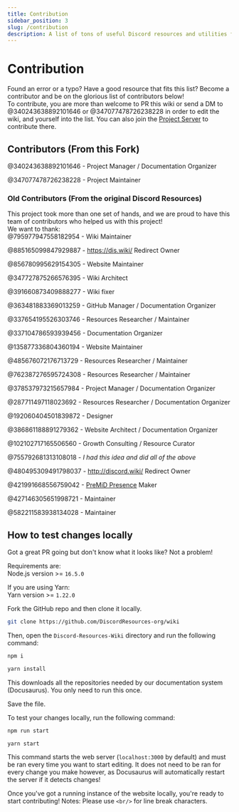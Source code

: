 ```yaml
---
title: Contribution
sidebar_position: 3
slug: /contribution
description: A list of tons of useful Discord resources and utilities for all types of users, from beginners to power users.
---
```


# Contribution

Found an error or a typo? Have a good resource that fits this list? Become a contributor and be on the glorious list of contributors below!<br/>
To contribute, you are more than welcome to PR this wiki or send a DM to @340243638892101646 or @347077478726238228 in order to edit the wiki, and yourself into the list.
You can also join the [Project Server](https://discord.gg/8hJEvHr7rq) to contribute there.

## Contributors (From this Fork)
@340243638892101646 - Project Manager / Documentation Organizer

@347077478726238228 - Project Maintainer

### Old Contributors (From the original Discord Resources)

This project took more than one set of hands, and we are proud to have this team of contributors who helped us with this project!<br/>
We want to thank:<br/>
@795977947558182954 - Wiki Maintainer 

@885165099847929887 - <https://dis.wiki/> Redirect Owner 

@856780995629154305 - Website Maintainer 

@347727875266576395 - Wiki Architect 

@391660873409888277 - Wiki fixer 

@363481883369013259 - GitHub Manager / Documentation Organizer

@337654195526303746 - Resources Researcher / Maintainer

@337104786593939456 - Documentation Organizer

@135877336804360194 - Website Maintainer 

@485676072176713729 - Resources Researcher / Maintainer

@762387276595724308 - Resources Researcher / Maintainer

@378537973215657984 - Project Manager / Documentation Organizer

@287711497118023692 - Resources Researcher / Documentation Organizer

@192060404501839872 - Designer

@386861188891279362 - Website Architect / Documentation Organizer

@102102717165506560 - Growth Consulting / Resource Curator

@755792681313108018 - *I had this idea and did all of the above*  

@480495309491798037 - <http://discord.wiki/> Redirect Owner 

@421991668556759042 - [PreMiD Presence](https://premid.app/store/presences/Discord%20Resources) Maker 

@427146305651998721 - Maintainer 

@582211583938134028 - Maintainer 


## How to test changes locally

Got a great PR going but don't know what it looks like? Not a problem!<br/>

Requirements are:<br/>
Node.js version >= ```16.5.0```<br/>

If you are using Yarn:<br/>
Yarn version >= ```1.22.0```

Fork the GitHub repo and then clone it locally.

```bash
git clone https://github.com/DiscordResources-org/wiki
```

Then, open the `Discord-Resources-Wiki` directory and run the following command:
  
```bash
npm i
```

```bash
yarn install
```

This downloads all the repositories needed by our documentation system (Docusaurus). You only need to run this once.

Save the file.

To test your changes locally, run the following command:

```bash
npm run start
```

```bash
yarn start
```

This command starts the web server (```localhost:3000``` by default) and must be ran every time you want to start editing.
It does not need to be ran for every change you make however, as Docusaurus will automatically restart the server if it detects changes!

Once you've got a running instance of the website locally, you're ready to start contributing!
Notes: Please use ```<br/>``` for line break characters.
